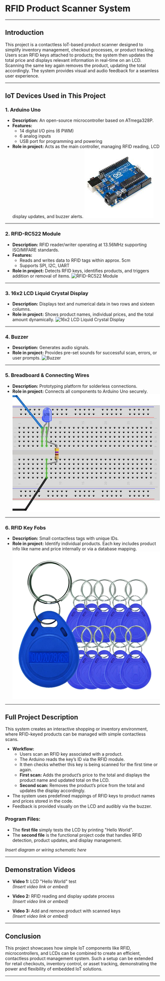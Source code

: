 
# RFID Product Scanner System

---

## Introduction

This project is a contactless IoT-based product scanner designed to simplify inventory management, checkout processes, or product tracking. Users scan RFID keys attached to products; the system then updates the total price and displays relevant information in real-time on an LCD. Scanning the same key again removes the product, updating the total accordingly. The system provides visual and audio feedback for a seamless user experience.

---

## IoT Devices Used in This Project

### 1. Arduino Uno
- **Description:** An open-source microcontroller based on ATmega328P.
- **Features:**
  - 14 digital I/O pins (6 PWM)
  - 6 analog inputs
  - USB port for programming and powering
- **Role in project:** Acts as the main controller, managing RFID reading, LCD display updates, and buzzer alerts.
![ArduinoUNOR3Board](images/ArduinoUNOR3Board.jpg)

---

### 2. RFID-RC522 Module
- **Description:** RFID reader/writer operating at 13.56MHz supporting ISO/MIFARE standards.
- **Features:**
  - Reads and writes data to RFID tags within approx. 5cm
  - Supports SPI, I2C, UART
- **Role in project:** Detects RFID keys, identifies products, and triggers addition or removal of items.
![RFID-RC522 Module](images/RFID-RC522-Module.jpg)

---

### 3. 16x2 LCD Liquid Crystal Display
- **Description:** Displays text and numerical data in two rows and sixteen columns.
- **Role in project:** Shows product names, individual prices, and the total amount dynamically.
![16x2 LCD Liquid Crystal Display](images/16x2LCDLiquidCrystalDisplay.jpg)

---

### 4. Buzzer
- **Description:** Generates audio signals.
- **Role in project:** Provides pre-set sounds for successful scan, errors, or user prompts.
![Buzzer](images/Buzzer.jpg)

---

### 5. Breadboard & Connecting Wires
- **Description:** Prototyping platform for solderless connections.
- **Role in project:** Connects all components to Arduino Uno securely.
![Breadboard & Connecting Wires](images/Breadboard.jpg)

---

### 6. RFID Key Fobs
- **Description:** Small contactless tags with unique IDs.
- **Role in project:** Identify individual products. Each key includes product info like name and price internally or via a database mapping.
![RFID Key Fobs  ](images/RFIDKeyFobs.jpg)

---

## Full Project Description

This system creates an interactive shopping or inventory environment, where RFID-keyed products can be managed with simple contactless scans.

- **Workflow:**
  - Users scan an RFID key associated with a product.
  - The Arduino reads the key’s ID via the RFID module.
  - It then checks whether this key is being scanned for the first time or again.
  - **First scan:** Adds the product’s price to the total and displays the product name and updated total on the LCD.
  - **Second scan:** Removes the product’s price from the total and updates the display accordingly.
- The system uses predefined mappings of RFID keys to product names and prices stored in the code.
- Feedback is provided visually on the LCD and audibly via the buzzer.

### Program Files:
- The **first file** simply tests the LCD by printing "Hello World".
- The **second file** is the functional project code that handles RFID detection, product updates, and display management.  

*Insert diagram or wiring schematic here*

---

## Demonstration Videos

- **Video 1:** LCD "Hello World" test  
  *(Insert video link or embed)*

- **Video 2:** RFID reading and display update process  
  *(Insert video link or embed)*

- **Video 3:** Add and remove product with scanned keys  
  *(Insert video link or embed)*

---

## Conclusion

This project showcases how simple IoT components like RFID, microcontrollers, and LCDs can be combined to create an efficient, contactless product management system. Such a setup can be extended for retail checkouts, inventory control, or asset tracking, demonstrating the power and flexibility of embedded IoT solutions.

---

